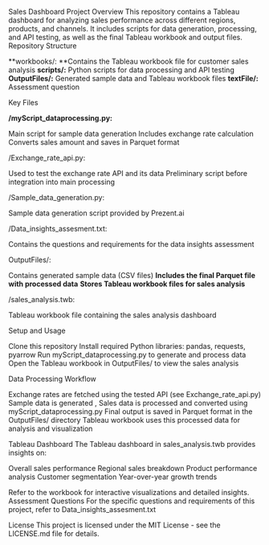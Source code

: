 Sales Dashboard Project
Overview
This repository contains a Tableau dashboard for analyzing sales performance across different regions, products, and channels. It includes scripts for data generation, processing, and API testing, as well as the final Tableau workbook and output files.
Repository Structure

**workbooks/: **Contains the Tableau workbook file for customer sales analysis
**scripts/:** Python scripts for data processing and API testing
**OutputFiles/:** Generated sample data and Tableau workbook files
**textFile/:** Assessment question

Key Files

**/myScript_dataprocessing.py:**

Main script for sample data generation
Includes exchange rate calculation
Converts sales amount and saves in Parquet format


/Exchange_rate_api.py:

Used to test the exchange rate API and its data
Preliminary script before integration into main processing


/Sample_data_generation.py:

Sample data generation script provided by Prezent.ai


/Data_insights_assesment.txt:

Contains the questions and requirements for the data insights assessment


OutputFiles/:

Contains generated sample data (CSV files)
**Includes the final Parquet file with processed data**
**Stores Tableau workbook files for sales analysis**


/sales_analysis.twb:

Tableau workbook file containing the sales analysis dashboard



Setup and Usage

Clone this repository
Install required Python libraries: pandas, requests, pyarrow
Run myScript_dataprocessing.py to generate and process data
Open the Tableau workbook in OutputFiles/ to view the sales analysis

Data Processing Workflow

Exchange rates are fetched using the tested API (see Exchange_rate_api.py)
Sample data is generated , Sales data is processed and converted using myScript_dataprocessing.py
Final output is saved in Parquet format in the OutputFiles/ directory
Tableau workbook uses this processed data for analysis and visualization

Tableau Dashboard
The Tableau dashboard in sales_analysis.twb provides insights on:

Overall sales performance
Regional sales breakdown
Product performance analysis
Customer segmentation
Year-over-year growth trends

Refer to the workbook for interactive visualizations and detailed insights.
Assessment Questions
For the specific questions and requirements of this project, refer to Data_insights_assesment.txt

License
This project is licensed under the MIT License - see the LICENSE.md file for details.
